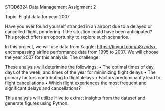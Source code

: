 STQD6324 Data Management
Assignment 2

Topic: Flight data for year 2007

Have you ever found yourself stranded in an airport due to a delayed or cancelled flight, pondering if the situation could have been anticipated? This project offers an opportunity to explore such scenarios.

In this project, we will use data from Kaggle: https://tinyurl.com/u8rzvdsx, encompassing airline performance data from 1995 to 2007. We will choose the year 2007 for this analysis.
The challenge:

These analysis will deterimine the followings:
• The optimal times of day, days of the week, and times of the year for minimizing flight delays
• The primary factors contributing to flight delays
• Factors predominantly lead to flight cancellations
• Which flight experiences the most frequent and significant delays and cancellations?

This analysis will utilize Hive to extract insights from the dataset and generate figures using Python. 